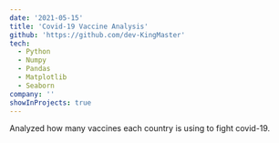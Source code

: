 ```yaml
---
date: '2021-05-15'
title: 'Covid-19 Vaccine Analysis'
github: 'https://github.com/dev-KingMaster'
tech:
  - Python
  - Numpy
  - Pandas
  - Matplotlib
  - Seaborn
company: ''
showInProjects: true
---
```


Analyzed how many vaccines each country is using to fight covid-19.
